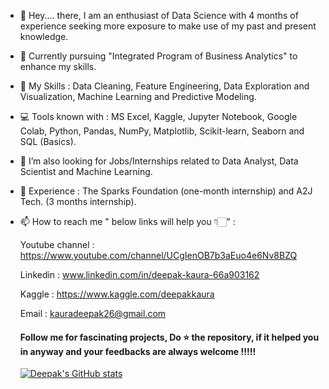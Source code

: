- 👋 Hey.... there, I am an enthusiast of Data Science with 4 months of experience seeking more exposure to make use of my past and present knowledge.  
- 👀 Currently pursuing "Integrated Program of Business Analytics" to enhance my skills.   
- 🌱 My Skills : Data Cleaning, Feature Engineering, Data Exploration and Visualization, Machine Learning and Predictive Modeling.
- 💻 Tools known with : MS Excel, Kaggle, Jupyter Notebook, Google Colab, Python, Pandas, NumPy, Matplotlib, Scikit-learn, Seaborn and SQL (Basics).
- 💞️ I’m also looking for Jobs/Internships related to Data Analyst, Data Scientist and Machine Learning.
- 🎊 Experience : The Sparks Foundation (one-month internship) and A2J Tech. (3 months internship).
- 📫 How to reach me " below links will help you 👇🏻" :

  Youtube channel : https://www.youtube.com/channel/UCgIenOB7b3aEuo4e6Nv8BZQ
  
  Linkedin : www.linkedin.com/in/deepak-kaura-66a903162
  
  Kaggle : https://www.kaggle.com/deepakkaura
  
  Email : kauradeepak26@gmail.com
  
  #### Follow me for fascinating projects, Do ⭐ the repository, if it helped you in anyway and your feedbacks are always welcome !!!!!
  
  
  [![Deepak's GitHub stats](https://github-readme-stats.vercel.app/api?username=deepak7642)](https://github.com/deepak7642/github-readme-stats)

<!---
deepak7642/deepak7642 is a ✨ special ✨ repository because its `README.md` (this file) appears on your GitHub profile.
You can click the Preview link to take a look at your changes.
--->
